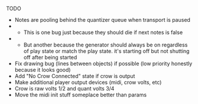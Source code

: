 TODO
- Notes are pooling behind the quantizer queue when transport is paused
- - This is one bug just because they should die if next notes is false
- - But another because the generator should always be on regardless of play state or match the play state. it's starting off but not shutting off after being started
- Fix drawing bug (lines between objects) if possible (low priority honestly because it looks good)
- Add "No Crow Connected" state if crow is output
- Make additional player output devices (midi, crow volts, etc)
- Crow is raw volts 1/2 and quant volts 3/4
- Move the midi init stuff someplace better than params